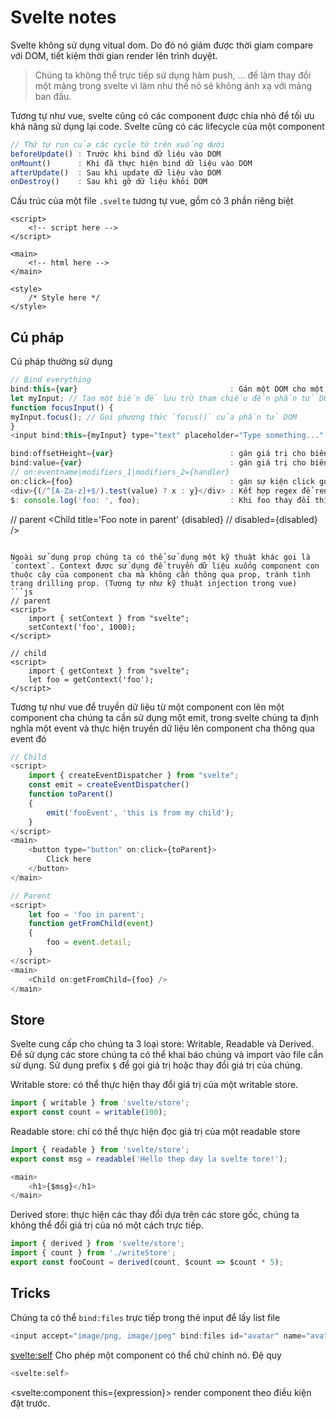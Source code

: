 # Svelte notes
Svelte không sử dụng vitual dom. Do đó nó giảm được thời giam compare với DOM, tiết kiệm thời gian render lên trình duyệt.
> Chúng ta không thể trực tiếp sử dụng hàm push, ... để làm thay đổi một mảng trong svelte vì làm như thế nó sẽ không ánh xạ với mảng ban đầu.

Tương tự như vue, svelte cũng có các component được chia nhỏ để tối ưu khả năng sử dụng lại code. Svelte cũng có các lifecycle của một component
```js
// Thứ tự run của các cycle từ trên xuống dưới
beforeUpdate() : Trước khi bind dữ liệu vào DOM
onMount()      : Khi đã thực hiện bind dữ liệu vào DOM
afterUpdate()  : Sau khi update dữ liệu vào DOM
onDestroy()    : Sau khi gỡ dữ liệu khỏi DOM
```

Cấu trúc của một file `.svelte` tương tự vue, gồm có 3 phần riêng biệt
```svelte
<script>
    <!-- script here -->
</script>

<main>
    <!-- html here -->
</main>

<style>
    /* Style here */
</style>
```
## Cú pháp
Cú pháp thường sử dụng
```js
// Bind everything
bind:this={var}                                  : Gán một DOM cho một biến và thực hiện logic cho DOM thông qua biến đó.
let myInput; // Tạo một biến để lưu trữ tham chiếu đến phần tử DOM
function focusInput() {
myInput.focus(); // Gọi phương thức `focus()` của phần tử DOM
}
<input bind:this={myInput} type="text" placeholder="Type something..." />

bind:offsetHeight={var}                          : gán giá trị cho biến var
bind:value={var}                                 : gán giá trị cho biến var
// on:eventname|modifiers_1|modifiers_2={handler}
on:click={foo}                                   : gán sự kiện click gọi hàm foo
<div>{(/^[A-Za-z]+$/).test(value) ? x : y}</div> : Kết hợp regex để render
$: console.log('foo: ', foo);                    : Khi foo thay đổi thì thực hiện câu lệnh đằng sau `$:`
```

<script context="module">
- Chạy một lần khi component đầu tiên được bind vào thay vì chạy mỗi lần.
- Các giá trị và thư viện trong khối này được truy cập bình thường từ một thẻ <script> thông thường.
- Thường được sử dụng để khai báo các hằng số, import thư viện trong một component.
- Sử dụng cho các tác vụ tiền biên dịch.

Vòng lặp
```js
{#each items as item} ... {/each}
{#each items as item, index} ... {/each}
{#each items as { prop_1, prop_2 }, index} ... {/each}   : sử dụng destruction
{#each items as { prop_1, ...rest }, index} ... {/each}  : sử dụng destruction
{#each items as item (key)} ... {/each}
{#each items as item, index (key)} ... {/each}           : key được sử dụng để chúng ta retrieve lại phần tử của mảng vd: items[key]
{#each items as item} ... {:else} ... {/each}            : Khi items rỗng thì sẽ run khối code đằng sau else
```

Await
```js
{#await promise}
	<!-- promise is pending -->
	<p>waiting for the promise to resolve...</p>
{:then value}
	<!-- promise was fulfilled -->
	<p>The value is {value}</p>
{:catch error}
	<!-- promise was rejected -->
	<p>Something went wrong: {error.message}</p>
{/await}
```

Key
```js
// Khi expression thay đổi thì key rerender lại nội dung bên trong nó
{#key expression} ... {/key}
```

Cấu trúc điều kiện
```js
{#if condition1}
    // do something
{:else if condition2}
    // do something
{:else}
    // do something
{/if}
```

## Truyền dữ liệu giữa các component
Props
```js
// child
<script>
    export let title = 'Foo note';
    export disabled = true;
</script>

// parent
<Child
    title='Foo note in parent'
    {disabled} // disabled={disabled}
/>
```

Ngoài sử dụng prop chúng ta có thể sử dụng một kỹ thuật khác gọi là `context`. Context được sử dụng để truyền dữ liệu xuống component con thuộc cây của component cha mà không cần thông qua prop, tránh tình trạng drilling prop. (Tương tự như kỹ thuật injection trong vue)
```js
// parent
<script>
    import { setContext } from "svelte";
    setContext('foo', 1000);
</script>

// child
<script>
    import { getContext } from "svelte";
    let foo = getContext('foo');
</script>
```

Tương tự như vue để truyền dữ liệu từ một component con lên một component cha chúng ta cần sử dụng một emit, trong svelte chúng ta định nghĩa một event và thực hiện truyền dữ liệu lên component cha thông qua event đó
```js
// Child
<script>
    import { createEventDispatcher } from "svelte";
    const emit = createEventDispatcher()
    function toParent()
    {
        emit('fooEvent', 'this is from my child');
    }
</script>
<main>
    <button type="button" on:click={toParent}>
        Click here
    </button>
</main>

// Parent
<script>
    let foo = 'foo in parent';
    function getFromChild(event)
    {
        foo = event.detail;
    }
</script>
<main>
    <Child on:getFromChild={foo} />
</main>
```

## Store
Svelte cung cấp cho chúng ta 3 loại store: Writable, Readable và Derived. Để sử dụng các store chúng ta có thể khai báo chúng và import vào file cần sử dụng. Sử dụng prefix `$` để gọi giá trị hoặc thay đổi giá trị của chúng.

Writable store: có thể thực hiện thay đổi giá trị của một writable store.
```js
import { writable } from 'svelte/store';
export const count = writable(100);
```

Readable store: chỉ có thể thực hiện đọc giá trị của một readable store
```js
import { readable } from 'svelte/store';
export const msg = readable('Hello thep day la svelte tore!');

<main>
    <h1>{$msg}</h1>
</main>
```

Derived store: thực hiện các thay đổi dựa trên các store gốc, chúng ta không thể đổi giá trị của nó một cách trực tiếp.
```js
import { derived } from 'svelte/store';
import { count } from './writeStore';
export const fooCount = derived(count, $count => $count * 5);
```

## Tricks
Chúng ta có thể `bind:files` trực tiếp trong thẻ input để lấy list file
```js
<input accept="image/png, image/jpeg" bind:files id="avatar" name="avatar" type="file" />
```

<svelte:self> Cho phép một component có thể chứ chính nó. Đệ quy
```js
<svelte:self>
```

<svelte:component this={expression}> render component theo điều kiện đặt trước.
